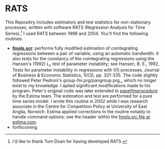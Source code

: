 # RATS

This Repositiry includes estimators and test statistics for non-stationary processes, written with software RATS (Regression Analysis for Time Series).[^1] I used RATS between 1998 and 2004. You'll find the following routines:

- [__fmols.scr__](fmols.src): performs fully modified estimation of cointegrating regressions between a pair of variable, using an automatic bandwidth. It also tests for the constancy of the cointegrating regressions using the Hansen's (1992) $L_c$ test of parameter instability; see Hansen, B. E., 1992, Tests for parameter instability in regressions with I(1) processes, Journal of Business & Economic Statistics, 10(3), pp. 321-335. The code slightly followed Peter Pedroni's group-fm.prg/pangroup.prg_, which no longer exist to my knowledge. I aplied significant modifications made to his program. Peter's original code was later extended to [panelfmprocedure](https://estima.com/webhelp/topics/panelfmprocedure.html) by the Estima team. The estimation and test are performed for a pure time series model. I wrote this routine in 2002 while I was research associate in the Centre for Competition Policy at University of East Anglia, Norwich. Estima applied corrections to the routine notably to handle command options; see the header within the [fmols.src file at estima.com](https://www.estima.com/procs_perl/fmols.src).
- forthcoming

[^1]: I'd like to thank Tom Doan for having developed RATS.
